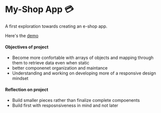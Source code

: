 # My-Shop App :credit_card:

A first exploration towards creating an e-shop app.

Here's the [demo](https://heuristic-chandrasekhar-54f672.netlify.app/)

#### Objectives of project
- Become more confortable with arrays of objects and mapping through them to retrieve data even when static
- better componenet organization and maintance
- Understanding and working on developing more of a responsive design mindset


#### Reflection on project
- Build smaller pieces rather than finalize complete compoenents 
- Build first with resposnsiveness in mind and not later
